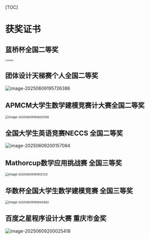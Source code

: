 



[TOC]



# 获奖证书

## 蓝桥杯全国二等奖

<img src="./assets/蓝桥杯国二.jpg" alt="蓝桥杯国二" style="zoom: 33%;" />



## 团体设计天梯赛个人全国二等奖

![image-20250609195726386](./assets/image-20250609195726386.png)

## APMCM大学生数学建模竞赛计大赛全国二等奖

<img src="./assets/image-20250609195820058.png" alt="image-20250609195820058" style="zoom:67%;" />

## 全国大学生英语竞赛NECCS 全国二等奖

![image-20250609200157084](./assets/image-20250609200157084.png)



## Mathorcup数学应用挑战赛 全国三等奖

<img src="./assets/image-20250609195912123.png" alt="image-20250609195912123" style="zoom:67%;" />



## 华数杯全国大学生数学建模竞赛 全国三等奖

<img src="./assets/image-20250609195944562.png" alt="image-20250609195944562" style="zoom:67%;" />





## 百度之星程序设计大赛 重庆市金奖

![image-20250609200025418](./assets/image-20250609200025418.png)







